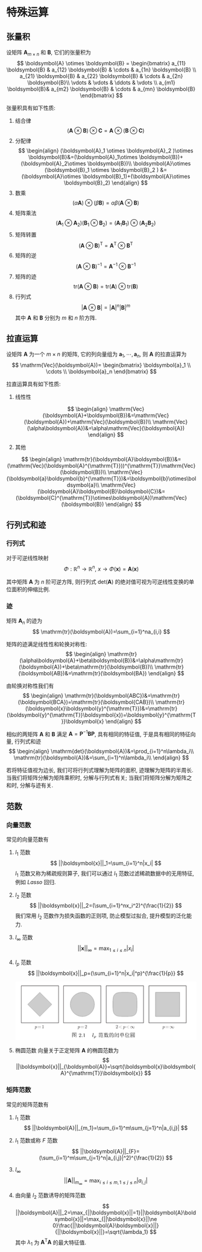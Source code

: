 # 特殊运算

## 张量积

设矩阵 $\boldsymbol{A}_{m\times n}$ 和 $\boldsymbol{B}$, 它们的张量积为
$$
\boldsymbol{A} \otimes \boldsymbol{B} =
\begin{bmatrix}
a_{11} \boldsymbol{B} & a_{12} \boldsymbol{B} & \cdots & a_{1n} \boldsymbol{B} \\
a_{21} \boldsymbol{B} & a_{22} \boldsymbol{B} & \cdots & a_{2n} \boldsymbol{B}\\
\vdots   & \vdots   & \ddots & \vdots   \\
a_{m1} \boldsymbol{B}& a_{m2} \boldsymbol{B} & \cdots & a_{mn} \boldsymbol{B}
\end{bmatrix}
$$

张量积具有如下性质:

1. 结合律
   $$
   (\boldsymbol{A} \otimes \boldsymbol{B} )\otimes \boldsymbol{C}=\boldsymbol{A} \otimes (\boldsymbol{B} \otimes \boldsymbol{C})
   $$
2. 分配律
   $$
   \begin{align}
   (\boldsymbol{A}_1 \otimes \boldsymbol{A}_2 )\otimes \boldsymbol{B}&=(\boldsymbol{A}_1\otimes \boldsymbol{B})+(\boldsymbol{A}_2\otimes \boldsymbol{B})\\
   \boldsymbol{A}\otimes (\boldsymbol{B}_1 \otimes \boldsymbol{B}_2 ) &=(\boldsymbol{A}\otimes \boldsymbol{B}_1)+(\boldsymbol{A}\otimes \boldsymbol{B}_2)
   \end{align}
   $$
3. 数乘
   $$
   (\alpha\boldsymbol{A})\otimes (\beta\boldsymbol{B})=\alpha\beta(\boldsymbol{A}\otimes\boldsymbol{B})
   $$
4. 矩阵乘法
   $$
   (\boldsymbol{A}_1 \otimes \boldsymbol{A}_2 )(\boldsymbol{B}_1 \otimes \boldsymbol{B}_2 )=(\boldsymbol{A}_1\boldsymbol{B}_1)\otimes(\boldsymbol{A}_2\boldsymbol{B}_2)
   $$
5. 矩阵转置
   $$
   (\boldsymbol{A}\otimes \boldsymbol{B})^{\mathrm{T}}=\boldsymbol{A}^{\mathrm{T}}\otimes \boldsymbol{B}^{\mathrm{T}}
   $$
6. 矩阵的逆
   $$
   (\boldsymbol{A}\otimes \boldsymbol{B})^{-1}=\boldsymbol{A}^{-1}\otimes \boldsymbol{B}^{-1}
   $$
7. 矩阵的迹
   $$
   \mathrm{tr}(\boldsymbol{A}\otimes \boldsymbol{B})=\mathrm{tr}(\boldsymbol{A})\otimes\mathrm{tr}(\boldsymbol{B})
   $$
8. 行列式
   $$
   |\boldsymbol{A}\otimes \boldsymbol{B}|=|\boldsymbol{A}|^n|\boldsymbol{B}|^m
   $$
   其中 $\boldsymbol{A}$ 和 $\boldsymbol{B}$ 分别为 $m$ 和 $n$ 阶方阵.

## 拉直运算

设矩阵 $\boldsymbol{A}$ 为一个 $m\times n$ 的矩阵, 它的列向量组为 $\boldsymbol{a}_1,\cdots,\boldsymbol{a}_n$, 则 $\boldsymbol{A}$ 的拉直运算为
$$
\mathrm{Vec}(\boldsymbol{A})=
\begin{bmatrix}
\boldsymbol{a}_1 \\ \cdots \\
\boldsymbol{a}_n
\end{bmatrix}
$$

拉直运算具有如下性质:

1. 线性性

   $$
   \begin{align}
   \mathrm{Vec}(\boldsymbol{A}+\boldsymbol{B})&=\mathrm{Vec}(\boldsymbol{A})+\mathrm{Vec}(\boldsymbol{B})\\
   \mathrm{Vec}(\alpha\boldsymbol{A})&=\alpha\mathrm{Vec}(\boldsymbol{A})
   \end{align}
   $$
2. 其他

$$
   \begin{align}
   \mathrm{tr}(\boldsymbol{A}\boldsymbol{B})&=(\mathrm{Vec}(\boldsymbol{A}^{\mathrm{T}}))^{\mathrm{T}}\mathrm{Vec}(\boldsymbol{B})\\
   \mathrm{Vec}(\boldsymbol{a}\boldsymbol{b}^{\mathrm{T}})&=\boldsymbol{b}\otimes\boldsymbol{a}\\
   \mathrm{Vec}(\boldsymbol{A}\boldsymbol{B}\boldsymbol{C})&=(\boldsymbol{C}^{\mathrm{T}}\otimes\boldsymbol{A})\mathrm{Vec}(\boldsymbol{B})
   \end{align}
$$

## 行列式和迹

### 行列式

对于可逆线性映射
$$
\Phi:\mathbb{R}^n\rightarrow\mathbb{R}^n,~x\rightarrow\Phi(\boldsymbol{x})=\boldsymbol{A}(\boldsymbol{x})
$$

其中矩阵 $\boldsymbol{A}$ 为 $n$ 阶可逆方阵, 则行列式 $\mathrm{det}(\boldsymbol{A})$ 的绝对值可视为可逆线性变换的单位面积的伸缩比例.

### 迹

矩阵 $\boldsymbol{A}_n$ 的迹为
$$
\mathrm{tr}(\boldsymbol{A})=\sum_{i=1}^na_{i,i}
$$

矩阵的迹满足线性性和轮换对称性:
$$
\begin{align}
\mathrm{tr}(\alpha\boldsymbol{A}+\beta\boldsymbol{B})&=\alpha\mathrm{tr}(\boldsymbol{A})+\beta\mathrm{tr}(\boldsymbol{B})\\
\mathrm{tr}(\boldsymbol{AB})&=\mathrm{tr}(\boldsymbol{BA})
\end{align}
$$

由轮换对称性我们有
$$
\begin{align}
\mathrm{tr}(\boldsymbol{ABC})&=\mathrm{tr}(\boldsymbol{BCA})=\mathrm{tr}(\boldsymbol{CAB})\\
\mathrm{tr}(\boldsymbol{x}\boldsymbol{y}^{\mathrm{T}})&=\mathrm{tr}(\boldsymbol{y}^{\mathrm{T}}\boldsymbol{x})=\boldsymbol{y}^{\mathrm{T}}\boldsymbol{x}
\end{align}
$$

相似的两矩阵 $\boldsymbol{A}$ 和 $\boldsymbol{B}$ 满足 $\boldsymbol{A}=\boldsymbol{P}^{-1}\boldsymbol{B}\boldsymbol{P}$, 具有相同的特征值, 于是具有相同的特征向量, 行列式和迹
$$
\begin{align}
\mathrm{det}(\boldsymbol{A})&=\prod_{i=1}^n\lambda_i\\
\mathrm{tr}(\boldsymbol{A})&=\sum_{i=1}^n\lambda_i\\
\end{align}
$$

若将特征值视为边长, 我们可将行列式理解为矩阵的面积, 迹理解为矩阵的半周长. 当我们将矩阵分解为矩阵乘积时, 分解与行列式有关; 当我们将矩阵分解为矩阵之和时, 分解与迹有关.

## 范数

### 向量范数

常见的向量范数有

1. $l_1$ 范数
   $$
   ||\boldsymbol{x}||_1=\sum_{i=1}^n|x_i|
   $$
   $l_1$ 范数又称为稀疏规则算子, 我们可以通过 $l_1$ 范数过滤稀疏数据中的无用特征, 例如 $Lasso$ 回归.

2. $l_2$ 范数
   $$
   ||\boldsymbol{x}||_2=(\sum_{i=1}^nx_i^2)^{\frac{1}{2}}
   $$
   我们常用 $l_2$ 范数作为损失函数的正则项, 防止模型过拟合, 提升模型的泛化能力.

3. $l_{\infty}$ 范数
   $$
   ||\boldsymbol{x}||_{\infty}=\max_{1\le i\le n}|x_i|
   $$

4. $l_p$ 范数
   $$
   ||\boldsymbol{x}||_p=(\sum_{i=1}^n|x_i|^p)^{\frac{1}{p}}
   $$

   ![1](Image\f140a435e2a8911d010e089df87b8add.png)

5. 椭圆范数
   向量关于正定矩阵 $\boldsymbol{A}$ 的椭圆范数为
   $$
   ||\boldsymbol{x}||_{\boldsymbol{A}}=\sqrt{\boldsymbol{x}\boldsymbol{A}^{\mathrm{T}}\boldsymbol{x}}
   $$

### 矩阵范数

常见的矩阵范数有

1. $l_1$ 范数
   $$
   ||\boldsymbol{A}||_{m_1}=\sum_{i=1}^m\sum_{j=1}^n|a_{i,j}|
   $$

2. $l_1$ 范数或称 $F$ 范数
   $$
   ||\boldsymbol{A}||_{F}=(\sum_{i=1}^m\sum_{j=1}^n|a_{i,j}|^2)^{\frac{1}{2}}
   $$

3. $l_{\infty}$
   $$
   ||\boldsymbol{A}||_{m_{\infty}}=\max_{i\le i\le m,1\le j\le n}|a_{i,j}|
   $$

4. 由向量 $l_2$ 范数诱导的矩阵范数
   $$
   ||\boldsymbol{A}||_2=\max_{||\boldsymbol{x}||=1}||\boldsymbol{A}\boldsymbol{x}||=\max_{||\boldsymbol{x}||\ne 0}\frac{||\boldsymbol{A}\boldsymbol{x}||}{||\boldsymbol{x}||}=\sqrt{\lambda_1}
   $$
   其中 $\lambda_1$ 为 $\boldsymbol{A}^{\mathrm{T}}\boldsymbol{A}$ 的最大特征值.
